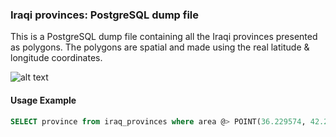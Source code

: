 ### Iraqi provinces: PostgreSQL dump file

This is a PostgreSQL dump file containing all the Iraqi provinces presented as polygons. The polygons are spatial and made using the real latitude & longitude coordinates.

![alt text](http://abulewis.com/images/iraqi_provinces.png "Screendump")


#### Usage Example

```SQL
SELECT province from iraq_provinces where area @> POINT(36.229574, 42.236244)
```